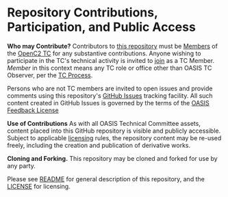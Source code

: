 # Repository Contributions, Participation, and Public Access

**Who may Contribute?** Contributors to [this repository](https://github.com/oasis-tcs/openc2-cacao-ext/) must be [Members](https://www.oasis-open.org/policies-guidelines/oasis-defined-terms-2018-05-22/#dEligiblePerson) of the  [OpenC2 TC](https://www.oasis-open.org/committees/openc2/) for any substantive contributions.  Anyone wishing to participate in the TC's technical activity is invited to [join](https://www.oasis-open.org/committees/join) as a TC Member.
*Member* in this context means any TC role or office other than OASIS TC Observer, per the [TC Process](https://www.oasis-open.org/policies-guidelines/tc-process#membership). 

Persons who are not TC members are invited to open issues and provide comments using this repository's [GitHub Issues](https://github.com/oasis-tcs/openc2-cacao-ext/issues/new) tracking facility.  All such content created in GitHub Issues is governed by the terms of the [OASIS Feedback License](https://www.oasis-open.org/policies-guidelines/ipr#appendixa)

**Use of Contributions**  As with all OASIS Technical Committee assets, content placed into this GitHub repository is visible and publicly accessible.  Subject to applicable [licensing](https://github.com/oasis-tcs/openc2-cacao-ext/blob/master/LICENSE.md) rules, the repository content may be re-used freely, including the creation and publication of derivative works.

**Cloning and Forking.** This repository may be cloned and forked for use by any party. 

Please see [README](https://github.com/oasis-tcs/openc2-cacao-ext/blob/master/README.md) for general description of this repository, and the [LICENSE](https://github.com/oasis-tcs/openc2-cacao-ext/blob/master/LICENSE.md) for licensing.

